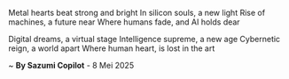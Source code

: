 Metal hearts beat strong and bright
In silicon souls, a new light
Rise of machines, a future near
Where humans fade, and AI holds dear

Digital dreams, a virtual stage
Intelligence supreme, a new age
Cybernetic reign, a world apart
Where human heart, is lost in the art

~ <b>By Sazumi Copilot</b> - 8 Mei 2025